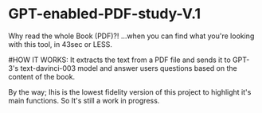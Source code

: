 # GPT-enabled-PDF-study-V.1
Why read the whole Book (PDF)?! ...when you can find what you're looking with this tool, in 43sec or LESS.

#HOW IT WORKS:
It extracts the text from a PDF file and sends it to GPT-3's text-davinci-003 model and answer users questions based on the content of the book.

By the way; Ihis is the lowest fidelity version of this project to highlight it's main functions. So It's still a work in progress.
